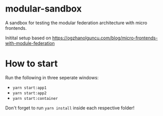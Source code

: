 # modular-sandbox
A sandbox for testing the modular federation architecture with micro frontends.


Initital setup based on https://ogzhanolguncu.com/blog/micro-frontends-with-module-federation


# How to start
Run the following in three seperate windows:
- `yarn start:app1`
- `yarn start:app2`
- `yarn start:container`


Don't forget to run `yarn install` inside each respective folder!
